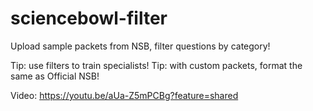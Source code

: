 # sciencebowl-filter
Upload sample packets from NSB, filter questions by category!

Tip: use filters to train specialists!
Tip: with custom packets, format the same as Official NSB!

Video: https://youtu.be/aUa-Z5mPCBg?feature=shared
